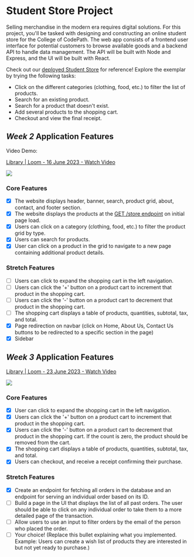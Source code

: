 # Student Store Project

Selling merchandise in the modern era requires digital solutions. For this project, you'll be tasked with designing and constructing an online student store for the College of CodePath. The web app consists of a frontend user interface for potential customers to browse available goods and a backend API to handle data management. The API will be built with Node and Express, and the UI will be built with React.

Check out our [deployed Student Store](https://codepath-student-store-demo.surge.sh/) for reference! Explore the exemplar by trying the following tasks:

- Click on the different categories (clothing, food, etc.) to filter the list of products.
- Search for an existing product.
- Search for a product that doesn't exist.
- Add several products to the shopping cart.
- Checkout and view the final receipt.

## *Week 2* Application Features

Video Demo:

<a href="https://www.loom.com/share/adc2407cc56e456fbaec14d3f8a32122">
    <p>Library | Loom - 16 June 2023 - Watch Video</p>
    <img style="max-width:300px;" src="https://cdn.loom.com/sessions/thumbnails/adc2407cc56e456fbaec14d3f8a32122-with-play.gif">
  </a>

### Core Features

- [x] The website displays header, banner, search, product grid, about, contact, and footer section.
- [x] The website displays the products at the [GET /store endpoint](https://codepath-store-api.herokuapp.com/store) on initial page load.
- [x] Users can click on a category (clothing, food, etc.) to filter the product grid by type.
- [x] Users can search for products.
- [x] User can click on a product in the grid to navigate to a new page containing additional product details.

### Stretch Features

- [ ] Users can click to expand the shopping cart in the left navigation.
- [ ] Users can click the '+' button on a product cart to increment that product in the shopping cart.
- [ ] Users can click the '-' button on a product cart to decrement that product in the shopping cart.
- [ ] The shopping cart displays a table of products, quantities, subtotal, tax, and total.
- [x] Page redirection on navbar (click on Home, About Us, Contact Us buttons to be redirected to a specific section in the page)
- [x] Sidebar

## *Week 3* Application Features

<a href="https://www.loom.com/share/d395d5bbab8b4b5bb39d2a8a6dadc8f9">
    <p>Library | Loom - 23 June 2023 - Watch Video</p>
    <img style="max-width:300px;" src="https://cdn.loom.com/sessions/thumbnails/d395d5bbab8b4b5bb39d2a8a6dadc8f9-with-play.gif">
  </a>

### Core Features

- [x] User can click to expand the shopping cart in the left navigation.
- [x] Users can click the '+' button on a product cart to increment that product in the shopping cart.
- [x] Users can click the '-' button on a product cart to decrement that product in the shopping cart. If the count is zero, the product should be removed from the cart.
- [x] The shopping cart displays a table of products, quantities, subtotal, tax, and total.
- [x] Users can checkout, and receive a receipt confirming their purchase.

### Stretch Features

- [x] Create an endpoint for fetching all orders in the database and an endpoint for serving an individual order based on its ID.
- [ ] Build a page in the UI that displays the list of all past orders. The user should be able to click on any individual order to take them to a more detailed page of the transaction.
- [ ] Allow users to use an input to filter orders by the email of the person who placed the order.
- [ ] Your choice! (Replace this bullet explaining what you implemented. Example: Users can create a wish list of products they are interested in but not yet ready to purchase.)
